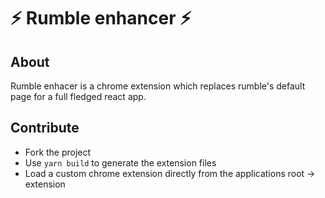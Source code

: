 # ⚡ Rumble enhancer ⚡

## About

Rumble enhacer is a chrome extension which replaces rumble's default page for a full fledged react app.

## Contribute

- Fork the project
- Use `yarn build` to generate the extension files
- Load a custom chrome extension directly from the applications root -> extension
